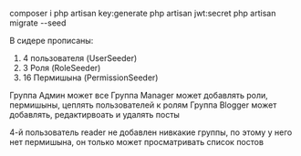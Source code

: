 composer i
php artisan key:generate
php artisan jwt:secret
php artisan migrate --seed


В сидере прописаны:

1) 4 пользователя (UserSeeder)
2) 3 Роля (RoleSeeder)
3) 16 Пермишына (PermissionSeeder)

Группа Админ может все
Группа Manager может добавлять роли, пермишыны, цеплять пользователей к ролям
Группа Blogger может добавлять, редактирвоать и удалять посты

4-й пользователь reader не добавлен нивкакие группы, по этому у него нет пермишына, он только может просматривать список постов
